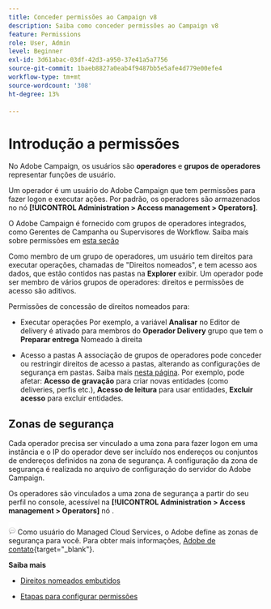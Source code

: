```yaml
---
title: Conceder permissões ao Campaign v8
description: Saiba como conceder permissões ao Campaign v8
feature: Permissions
role: User, Admin
level: Beginner
exl-id: 3d61abac-03df-42d3-a950-37e41a5a7756
source-git-commit: 1baeb8827a0eab4f9487bb5e5afe4d779e00efe4
workflow-type: tm+mt
source-wordcount: '308'
ht-degree: 13%

---
```


# Introdução a permissões

No Adobe Campaign, os usuários são **operadores** e **grupos de operadores** representar funções de usuário.

Um operador é um usuário do Adobe Campaign que tem permissões para fazer logon e executar ações. Por padrão, os operadores são armazenados no nó **[!UICONTROL Administration > Access management > Operators]**.

O Adobe Campaign é fornecido com grupos de operadores integrados, como Gerentes de Campanha ou Supervisores de Workflow. Saiba mais sobre permissões em [esta seção](../start/gs-permissions.md)

Como membro de um grupo de operadores, um usuário tem direitos para executar operações, chamadas de &quot;Direitos nomeados&quot;, e tem acesso aos dados, que estão contidos nas pastas na **Explorer** exibir. Um operador pode ser membro de vários grupos de operadores: direitos e permissões de acesso são aditivos.

Permissões de concessão de direitos nomeados para:

* Executar operações Por exemplo, a variável **Analisar** no Editor de delivery é ativado para membros do **Operador Delivery** grupo que tem o **Preparar entrega** Nomeado à direita

* Acesso a pastas A associação de grupos de operadores pode conceder ou restringir direitos de acesso a pastas, alterando as configurações de segurança em pastas. Saiba mais [nesta página](../start/folder-permissions.md). Por exemplo, pode afetar: **Acesso de gravação** para criar novas entidades (como deliveries, perfis etc.), **Acesso de leitura** para usar entidades, **Excluir acesso** para excluir entidades.

## Zonas de segurança

Cada operador precisa ser vinculado a uma zona para fazer logon em uma instância e o IP do operador deve ser incluído nos endereços ou conjuntos de endereços definidos na zona de segurança. A configuração da zona de segurança é realizada no arquivo de configuração do servidor do Adobe Campaign.

Os operadores são vinculados a uma zona de segurança a partir do seu perfil no console, acessível na **[!UICONTROL Administration > Access management > Operators]** nó .

![](../assets/do-not-localize/speech.png)  Como usuário do Managed Cloud Services, o Adobe define as zonas de segurança para você. Para obter mais informações, [Adobe de contato](https://helpx.adobe.com/br/enterprise/admin-guide.html/enterprise/using/support-for-experience-cloud.ug.html){target="_blank"}.

**Saiba mais**

* [Direitos nomeados embutidos](../start/gs-permissions.md)

* [Etapas para configurar permissões](../start/manage-permissions.md)
